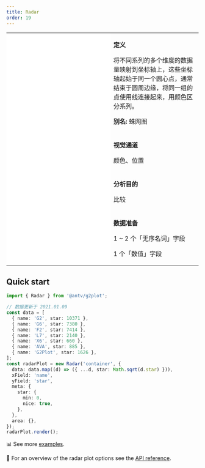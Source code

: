 ```yaml
---
title: Radar
order: 19
---
```


<div class="manual-docs">

 <div data-card-type="block" data-lake-card="table" id="pLwYV" class="">
    <table class="lake-table" style="width: 100%; outline: none; border-collapse: collapse;">
      <colgroup>
        <col width="425" span="1">
        <col width="340" span="1">
      </colgroup>
      <tbody>
        <tr style="height: 33px;">
          <td colspan="1" rowspan="4" style="background:#fff">
            <Playground path='more-plots/radar/demo/basic.ts' rid='rect1'></playground>
          </td>
          <td class="style1">
          <p><strong>定义</strong></p>
            <p><span class="lake-fontsize-12">将不同系列的多个维度的数据量映射到坐标轴上，这些坐标轴起始于同一个圆心点，通常结束于圆周边缘，将同一组的点使用线连接起来，用颜色区分系列。</span></p>
            <p><strong>别名: </strong><span class="lake-fontsize-12">蛛网图</span></p>
          </td>
        </tr>
        <tr style="height: 33px;">
          <td class="style1">
            <p><strong>视觉通道</strong></p>
            <p><span class="lake-fontsize-12">颜色、位置</span></p>
          </td>
        </tr>
        <tr style="height: 33px;">
          <td colspan="1">
            <p><strong>分析目的</strong></p>
            <p><span class="lake-fontsize-12">比较</span></p>
          </td>
        </tr>
        <tr style="height: 33px;">
          <td colspan="1">
            <p><strong>数据准备</strong></p>
               <p><span class="lake-fontsize-12">1 ~ 2 个「无序名词」字段</span></p>
            <p><span class="lake-fontsize-12">1 个「数值」字段</span></p>
          </td>
        </tr>
      </tbody>
    </table>
  </div>

## Quick start

<div class='sign'>

```ts
import { Radar } from '@antv/g2plot';

// 数据更新于 2021.01.09
const data = [
  { name: 'G2', star: 10371 },
  { name: 'G6', star: 7380 },
  { name: 'F2', star: 7414 },
  { name: 'L7', star: 2140 },
  { name: 'X6', star: 660 },
  { name: 'AVA', star: 885 },
  { name: 'G2Plot', star: 1626 },
];
const radarPlot = new Radar('container', {
  data: data.map((d) => ({ ...d, star: Math.sqrt(d.star) })),
  xField: 'name',
  yField: 'star',
  meta: {
    star: {
      min: 0,
      nice: true,
    },
  },
  area: {},
});
radarPlot.render();
```

</div>

📊 See more <a href="/en/examples/more-plots/radar" target='blank'>examples</a>.

🎨 For an overview of the radar plot options see the [API reference](/en/docs/api/plots/radar).

</div>